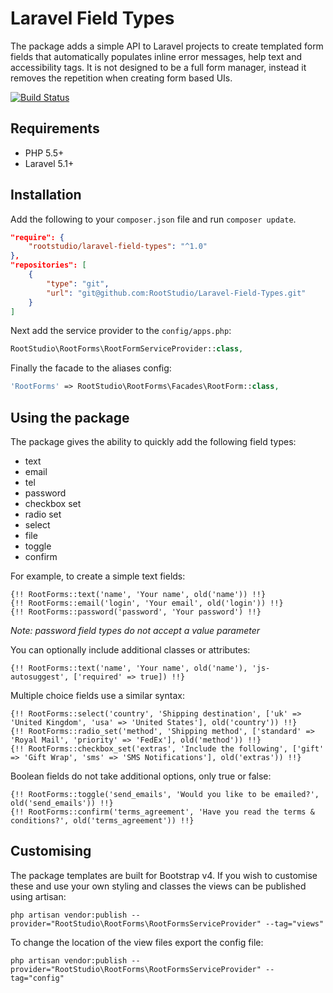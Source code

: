 # Laravel Field Types

The package adds a simple API to Laravel projects to create templated form fields that automatically populates inline error messages, help text and accessibility tags. It is not designed to be a full form manager, instead it removes the repetition when creating form based UIs.

[![Build Status](https://semaphoreci.com/api/v1/projects/bc4d955d-a81c-45ff-b9f4-9ee24bb2983f/1039619/shields_badge.svg)](https://semaphoreci.com/jamesyps/laravel-field-types)

## Requirements

* PHP 5.5+
* Laravel 5.1+

## Installation

Add the following to your `composer.json` file and run `composer update`.

```json
"require": {
    "rootstudio/laravel-field-types": "^1.0"
},
"repositories": [
    {
        "type": "git",
        "url": "git@github.com:RootStudio/Laravel-Field-Types.git"
    }
]
```

Next add the service provider to the `config/apps.php`:

```php
RootStudio\RootForms\RootFormServiceProvider::class,
```

Finally the facade to the aliases config:

```php
'RootForms' => RootStudio\RootForms\Facades\RootForm::class,
```

## Using the package

The package gives the ability to quickly add the following field types:

* text
* email
* tel
* password
* checkbox set
* radio set
* select
* file
* toggle
* confirm

For example, to create a simple text fields:

```blade
{!! RootForms::text('name', 'Your name', old('name')) !!}
{!! RootForms::email('login', 'Your email', old('login')) !!}
{!! RootForms::password('password', 'Your password') !!}
```

*Note: password field types do not accept a value parameter*

You can optionally include additional classes or attributes:

```blade
{!! RootForms::text('name', 'Your name', old('name'), 'js-autosuggest', ['required' => true]) !!}
```

Multiple choice fields use a similar syntax:

```blade
{!! RootForms::select('country', 'Shipping destination', ['uk' => 'United Kingdom', 'usa' => 'United States'], old('country')) !!}
{!! RootForms::radio_set('method', 'Shipping method', ['standard' => 'Royal Mail', 'priority' => 'FedEx'], old('method')) !!}
{!! RootForms::checkbox_set('extras', 'Include the following', ['gift' => 'Gift Wrap', 'sms' => 'SMS Notifications'], old('extras')) !!}
```

Boolean fields do not take additional options, only true or false:

```blade
{!! RootForms::toggle('send_emails', 'Would you like to be emailed?', old('send_emails')) !!}
{!! RootForms::confirm('terms_agreement', 'Have you read the terms & conditions?', old('terms_agreement')) !!}
```

## Customising

The package templates are built for Bootstrap v4. If you wish to customise these and use your own styling and classes the views can be published using artisan: 

```
php artisan vendor:publish --provider="RootStudio\RootForms\RootFormsServiceProvider" --tag="views"
```

To change the location of the view files export the config file:

```
php artisan vendor:publish --provider="RootStudio\RootForms\RootFormsServiceProvider" --tag="config"
```
